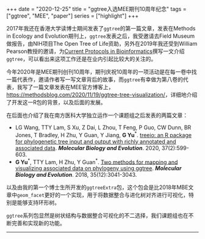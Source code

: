+++
date = "2020-12-25"
title = "ggtree入选MEE期刊10周年纪念"
tags = ["ggtree", "MEE", "paper"]
series = ["highlight"]
+++

2017年我还在香港大学读博士期间发表了`ggtree`的第一篇文章，发表在Methods in Ecology and Evolution期刊上，`ggtree`发表之后，我受邀请去Field Museum做报告，由NIH项目The Open Tree of Life资助，另外在2019年我还受到William Pearson教授的邀请，为[Current Protocols in Bioinformatics](https://currentprotocols.onlinelibrary.wiley.com/doi/abs/10.1002/cpbi.96)撰写一文介绍`ggtree`，可以看出来这项工作还是在业内引起比较大的关注的。

今年2020年是MEE期刊创刊10周年，期刊庆祝10周年的一项活动是在每一卷中找一篇代表作，邀请作者写一写文章背后的故事，而`ggtree`有幸做为第八卷的代表，我写了一篇文章发表在MEE官方博客上，<https://methodsblog.com/2020/11/19/ggtree-tree-visualization/>，详细地介绍了开发这一R包的背景，以及后面的发展。

在后面也介绍了我在南方医科大学独立运作一个课题组之后发表的两篇文章：

+ LG Wang, TTY Lam, S Xu, Z Dai, L Zhou, T Feng, P Guo, CW Dunn, BR Jones, T Bradley, H Zhu, Y Guan, Y Jiang, __G Yu__<sup>\*</sup>. [treeio: an R package for phylogenetic tree input and output with richly annotated and associated data](https://doi.org/10.1093/molbev/msz240). __*Molecular Biology and Evolution*__. 2020, 37(2):599-603.
+ __G Yu__<sup>\*</sup>, TTY Lam, H Zhu, Y Guan<sup>\*</sup>. [Two methods for mapping and visualizing associated data on phylogeny using ggtree](https://academic.oup.com/mbe/article-abstract/35/12/3041/5142656). __*Molecular Biology and Evolution*__. 2018, 35(12):3041-3043.

以及由我的第一个博士生所开发的`ggtreeExtra`包，这个包会是比2018年MBE文章中`geom_facet`更好的一个实现，用于将数据整合与进化树对齐进行可视化，特别是能够支持环形树。

`ggtree`系列包显然是树状结构与数据整合可视化的不二选择，我们课题组也在不断完善和实现新的功能。


---